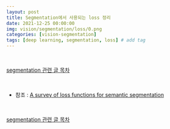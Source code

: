```yaml
---
layout: post
title: Segmentation에서 사용되는 loss 정리
date: 2021-12-25 00:00:00
img: vision/segmentation/loss/0.png
categories: [vision-segmentation]
tags: [deep learning, segmentation, loss] # add tag
---
```


<br>

[segmentation 관련 글 목차](https://gaussian37.github.io/vision-segmentation-table/)

<br>

- 참조 : [A survey of loss functions for semantic segmentation](https://arxiv.org/pdf/2006.14822.pdf)

<br>

[segmentation 관련 글 목차](https://gaussian37.github.io/vision-segmentation-table/)

<br>
